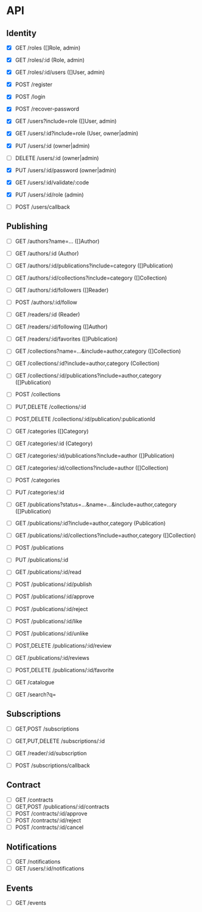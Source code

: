 # API

## Identity
- [x] GET /roles ([]Role, admin)
- [x] GET /roles/:id (Role, admin)
- [x] GET /roles/:id/users ([]User, admin)

- [x] POST /register
- [x] POST /login
- [x] POST /recover-password

- [x] GET /users?include=role ([]User, admin)
- [x] GET /users/:id?include=role (User, owner|admin)
- [x] PUT /users/:id (owner|admin)
- [ ] DELETE /users/:id (owner|admin)
- [x] PUT /users/:id/password (owner|admin)
- [x] GET /users/:id/validate/:code
- [x] PUT /users/:id/role (admin)

- [ ] POST /users/callback

## Publishing
- [ ] GET /authors?name=... ([]Author)
- [ ] GET /authors/:id (Author)
- [ ] GET /authors/:id/publications?include=category ([]Publication)
- [ ] GET /authors/:id/collections?include=category ([]Collection)
- [ ] GET /authors/:id/followers ([]Reader)
- [ ] POST /authors/:id/follow

- [ ] GET /readers/:id (Reader)
- [ ] GET /readers/:id/following ([]Author)
- [ ] GET /readers/:id/favorites ([]Publication)

- [ ] GET /collections?name=...&include=author,category ([]Collection)
- [ ] GET /collections/:id?include=author,category (Collection)
- [ ] GET /collections/:id/publications?include=author,category ([]Publication)
- [ ] POST /collections
- [ ] PUT,DELETE /collections/:id
- [ ] POST,DELETE /collections/:id/publication/:publicationId

- [ ] GET /categories ([]Category)
- [ ] GET /categories/:id (Category)
- [ ] GET /categories/:id/publications?include=author ([]Publication)
- [ ] GET /categories/:id/collections?include=author ([]Collection)
- [ ] POST /categories
- [ ] PUT /categories/:id

- [ ] GET /publications?status=...&name=...&include=author,category ([]Publication)
- [ ] GET /publications/:id?include=author,category (Publication)
- [ ] GET /publications/:id/collections?include=author,category ([]Collection)
- [ ] POST /publications
- [ ] PUT /publications/:id

- [ ] GET /publications/:id/read
- [ ] POST /publications/:id/publish
- [ ] POST /publications/:id/approve
- [ ] POST /publications/:id/reject
- [ ] POST /publications/:id/like
- [ ] POST /publications/:id/unlike
- [ ] POST,DELETE /publications/:id/review
- [ ] GET /publications/:id/reviews
- [ ] POST,DELETE /publications/:id/favorite

- [ ] GET /catalogue
- [ ] GET /search?q=<search>

## Subscriptions
- [ ] GET,POST /subscriptions
- [ ] GET,PUT,DELETE /subscriptions/:id
- [ ] GET /reader/:id/subscription

- [ ] POST /subscriptions/callback

## Contract
- [ ] GET /contracts
- [ ] GET,POST /publications/:id/contracts
- [ ] POST /contracts/:id/approve
- [ ] POST /contracts/:id/reject
- [ ] POST /contracts/:id/cancel

## Notifications
- [ ] GET /notifications
- [ ] GET /users/:id/notifications

## Events
- [ ] GET /events
